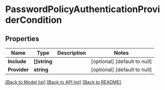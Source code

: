 # PasswordPolicyAuthenticationProviderCondition

## Properties
Name | Type | Description | Notes
------------ | ------------- | ------------- | -------------
**Include** | **[]string** |  | [optional] [default to null]
**Provider** | **string** |  | [optional] [default to null]

[[Back to Model list]](../README.md#documentation-for-models) [[Back to API list]](../README.md#documentation-for-api-endpoints) [[Back to README]](../README.md)

